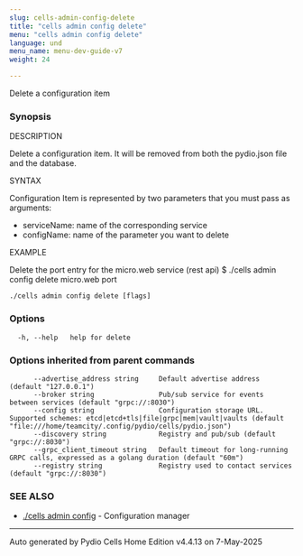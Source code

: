 ```yaml
---
slug: cells-admin-config-delete
title: "cells admin config delete"
menu: "cells admin config delete"
language: und
menu_name: menu-dev-guide-v7
weight: 24

---
```

Delete a configuration item

### Synopsis


DESCRIPTION

  Delete a configuration item. It will be removed from both the pydio.json file and the database.

SYNTAX

  Configuration Item is represented by two parameters that you must pass as arguments:
  - serviceName: name of the corresponding service
  - configName: name of the parameter you want to delete

EXAMPLE

  Delete the port entry for the micro.web service (rest api)
  $ ./cells admin config delete micro.web port



```
./cells admin config delete [flags]
```

### Options

```
  -h, --help   help for delete
```

### Options inherited from parent commands

```
      --advertise_address string     Default advertise address (default "127.0.0.1")
      --broker string                Pub/sub service for events between services (default "grpc://:8030")
      --config string                Configuration storage URL. Supported schemes: etcd|etcd+tls|file|grpc|mem|vault|vaults (default "file:///home/teamcity/.config/pydio/cells/pydio.json")
      --discovery string             Registry and pub/sub (default "grpc://:8030")
      --grpc_client_timeout string   Default timeout for long-running GRPC calls, expressed as a golang duration (default "60m")
      --registry string              Registry used to contact services (default "grpc://:8030")
```

### SEE ALSO

* [./cells admin config](../cells-admin-config)	 - Configuration manager


---
Auto generated by  Pydio Cells Home Edition v4.4.13 on 7-May-2025

